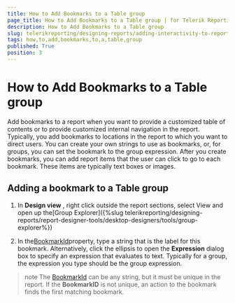 ```yaml
---
title: How to Add Bookmarks to a Table group
page_title: How to Add Bookmarks to a Table group | for Telerik Reporting Documentation
description: How to Add Bookmarks to a Table group
slug: telerikreporting/designing-reports/adding-interactivity-to-reports/bookmarks/how-to-add-bookmarks-to-a-table-group
tags: how,to,add,bookmarks,to,a,table,group
published: True
position: 3
---
```


# How to Add Bookmarks to a Table group



Add bookmarks to a report when you want to provide a customized table of contents or      	to provide customized internal navigation in the report. Typically, you add bookmarks to locations in      	the report to which you want to direct users. You can create your own strings to use as bookmarks,      	or, for groups, you can set the bookmark to the group expression. After you create bookmarks,      	you can add report items that the user     	can click to go to each bookmark. These items are typically text boxes or images. 

## Adding a bookmark to a Table group

1. In __Design view__  , right click outside the report sections, select View and open up the[Group Explorer]({%slug telerikreporting/designing-reports/report-designer-tools/desktop-designers/tools/group-explorer%})

1. In the[BookmarkId](/reporting/api/Telerik.Reporting.TableGroup#Telerik_Reporting_TableGroup_BookmarkId)property, 
	type a string that is the label for this bookmark. Alternatively, click the ellipsis to open the __Expression__  dialog box to 
	specify an expression that evaluates to text. Typically for a group, the expression you type should be the group expression.

>note The  [BookmarkId](/reporting/api/Telerik.Reporting.TableGroup#Telerik_Reporting_TableGroup_BookmarkId)  can be any string,  	but it must be unique in the report. If the  __BookmarkID__  is not unique, an action to the bookmark finds the first matching bookmark.

